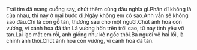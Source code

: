 Trái tim đã mang cuồng say, chút thêm cũng đâu nghĩa gì.Phân dĩ không là của nhau, thì nay ở mai bước đi.Ngày không em có sao.Anh vẫn sẽ không sao đâu.Chỉ là còn gỗ tàn, thương sau cho một người.Chút ánh hoa còn vương, vì cánh hoa đã tàn.Lá vương hờn trên trời cao, từ nay tình yêu vỡ tan.Lại lạc mất em rồi, anh giống như kẻ ngốc thôi.Ba người vẽ hai lối, là chính anh thôi.Chút ánh hoa còn vương, vì cánh hoa đã tàn.